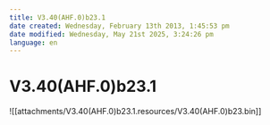 ```yaml
---
title: V3.40(AHF.0)b23.1
date created: Wednesday, February 13th 2013, 1:45:53 pm
date modified: Wednesday, May 21st 2025, 3:24:26 pm
language: en
---
```


# V3.40(AHF.0)b23.1

![[attachments/V3.40(AHF.0)b23.1.resources/V3.40(AHF.0)b23.bin]]
